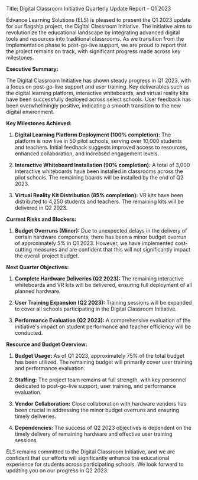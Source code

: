  Title: Digital Classroom Initiative Quarterly Update Report - Q1 2023

Edvance Learning Solutions (ELS) is pleased to present the Q1 2023 update for our flagship project, the Digital Classroom Initiative. The initiative aims to revolutionize the educational landscape by integrating advanced digital tools and resources into traditional classrooms. As we transition from the implementation phase to post-go-live support, we are proud to report that the project remains on track, with significant progress made across key milestones.

**Executive Summary:**

The Digital Classroom Initiative has shown steady progress in Q1 2023, with a focus on post-go-live support and user training. Key deliverables such as the digital learning platform, interactive whiteboards, and virtual reality kits have been successfully deployed across select schools. User feedback has been overwhelmingly positive, indicating a smooth transition to the new digital environment.

**Key Milestones Achieved:**

1. **Digital Learning Platform Deployment (100% completion):** The platform is now live in 50 pilot schools, serving over 10,000 students and teachers. Initial feedback suggests improved access to resources, enhanced collaboration, and increased engagement levels.

2. **Interactive Whiteboard Installation (90% completion):** A total of 3,000 interactive whiteboards have been installed in classrooms across the pilot schools. The remaining boards will be installed by the end of Q2 2023.

3. **Virtual Reality Kit Distribution (85% completion):** VR kits have been distributed to 4,250 students and teachers. The remaining kits will be delivered in Q2 2023.

**Current Risks and Blockers:**

1. **Budget Overruns (Minor):** Due to unexpected delays in the delivery of certain hardware components, there has been a minor budget overrun of approximately 5% in Q1 2023. However, we have implemented cost-cutting measures and are confident that this will not significantly impact the overall project budget.

**Next Quarter Objectives:**

1. **Complete Hardware Deliveries (Q2 2023):** The remaining interactive whiteboards and VR kits will be delivered, ensuring full deployment of all planned hardware.

2. **User Training Expansion (Q2 2023):** Training sessions will be expanded to cover all schools participating in the Digital Classroom Initiative.

3. **Performance Evaluation (Q2 2023):** A comprehensive evaluation of the initiative's impact on student performance and teacher efficiency will be conducted.

**Resource and Budget Overview:**

1. **Budget Usage:** As of Q1 2023, approximately 75% of the total budget has been utilized. The remaining budget will primarily cover user training and performance evaluation.

2. **Staffing:** The project team remains at full strength, with key personnel dedicated to post-go-live support, user training, and performance evaluation.

3. **Vendor Collaboration:** Close collaboration with hardware vendors has been crucial in addressing the minor budget overruns and ensuring timely deliveries.

4. **Dependencies:** The success of Q2 2023 objectives is dependent on the timely delivery of remaining hardware and effective user training sessions.

ELS remains committed to the Digital Classroom Initiative, and we are confident that our efforts will significantly enhance the educational experience for students across participating schools. We look forward to updating you on our progress in Q2 2023.
